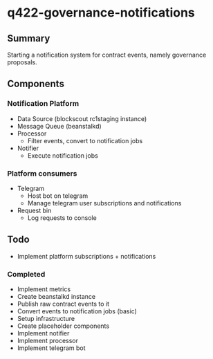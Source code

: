 # q422-governance-notifications


## Summary

Starting a notification system for contract events, namely governance proposals.

## Components

### Notification Platform

* Data Source (blockscout rc1staging instance)
* Message Queue (beanstalkd)
* Processor
    * Filter events, convert to notification jobs 
* Notifier
    * Execute notification jobs

### Platform consumers

* Telegram
    * Host bot on telegram 
    * Manage telegram user subscriptions and notifications
* Request bin
    * Log requests to console

## Todo

* Implement platform subscriptions + notifications

### Completed

* Implement metrics
* Create beanstalkd instance
* Publish raw contract events to it
* Convert events to notification jobs (basic)
* Setup infrastructure
* Create placeholder components
* Implement notifier
* Implement processor
* Implement telegram bot


